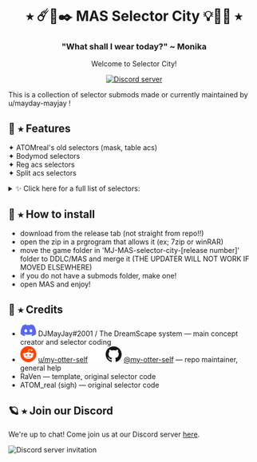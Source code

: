 <h1 align="center">⭑ ☄️🔮✒️ MAS Selector City 💡💎💫 ⭑</h1>
<h3 align="center">"What shall I wear today?" ~ Monika</h3>
<p align="center">Welcome to Selector City!</p>
<p align="center">
  <a href="https://discord.gg/Tx23rczN8N">
    <img alt="Discord server" src="https://discordapp.com/api/guilds/957814201311694870/widget.png?style=shield">
  </a>
</p>

This is a collection of selector submods made or currently maintained by u/mayday-mayjay !

## 👑 ⭑ Features

✦ ATOMreal's old selectors (mask, table acs)<br>
✦ Bodymod selectors<br>
✦ Reg acs selectors<br>
✦ Split acs selectors<br>
<details><summary>✨ Click here for a full list of selectors:</summary> 
  * mask selector <br>
  * table acs selector (left/right, reg, flower vase)<br>
  * ahoge selector <br>
  * earpiece selector <br>
  * facepaint selector <br>
  * tattoo selector (left/right arms, body) <br>
  * pin selector <br>
  * nailpolish selector <br>
  * bracelet selector <br>  
  * headpiece selector <br>
  * glove selector <br>
  * table cushion selector <br>
  * backpiece selector <br>
  * glasses selector <br>
</details>

## 👑 ⭑ How to install
  * download from the release tab (not straight from repo!!) <br>
  * open the zip in a prgrogram that allows it (ex; 7zip or winRAR) <br>
  * move the game folder in 'MJ-MAS-selector-city-[release number]' folder to DDLC/MAS and merge it (THE UPDATER WILL NOT WORK IF MOVED ELSEWHERE) <br>
  * if you do not have a submods folder, make one!
  * open MAS and enjoy!
  

## 🌙 ⭑ Credits

  * ![discord](.github/icons/discord.svg) DJMayJay#2001 / The DreamScape system
  — main concept creator and selector coding
  * ![reddit](.github/icons/reddit.svg) [u/my-otter-self](https://reddit.com/u/my-otter-self)
  ![github](.github/icons/github-light.svg#gh-dark-mode-only)![github](.github/icons/github-dark.svg#gh-light-mode-only) [@my-otter-self](https://github.com/my-otter-self)
  — repo maintainer, general help
  * RaVen
  — template, original selector code
  * ATOM_real (sigh)
  — original selector code

## 🪐 ⭑ Join our Discord

We're up to chat! Come join us at our Discord server [here](https://discord.gg/Tx23rczN8N).

![Discord server invitation](https://discordapp.com/api/guilds/957814201311694870/widget.png?style=banner3)
